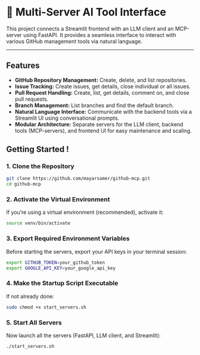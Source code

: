 # 🧠 Multi-Server AI Tool Interface

This project connects a Streamlit frontend with an LLM client and an MCP-server using FastAPI. It provides a seamless interface to interact with various GitHub management tools via natural language.

---

## Features

- **GitHub Repository Management:** Create, delete, and list repositories.
- **Issue Tracking:** Create issues, get details, close individual or all issues.
- **Pull Request Handling:** Create, list, get details, comment on, and close pull requests.
- **Branch Management:** List branches and find the default branch.
- **Natural Language Interface:** Communicate with the backend tools via a Streamlit UI using conversational prompts.
- **Modular Architecture:** Separate servers for the LLM client, backend tools (MCP-servers), and frontend UI for easy maintenance and scaling.

##  Getting Started !

### 1. Clone the Repository

```bash
git clone https://github.com/mayarsamer/github-mcp.git
cd github-mcp
```

### 2. Activate the Virtual Environment
If you’re using a virtual environment (recommended), activate it:

```bash
source venv/bin/activate
```

### 3. Export Required Environment Variables
Before starting the servers, export your API keys in your terminal session:

```bash
export GITHUB_TOKEN=your_github_token
export GOOGLE_API_KEY=your_google_api_key
```


### 4. Make the Startup Script Executable
If not already done:

```bash
sudo chmod +x start_servers.sh
```


### 5. Start All Servers
Now launch all the servers (FastAPI, LLM client, and Streamlit):

```bash
./start_servers.sh
```
